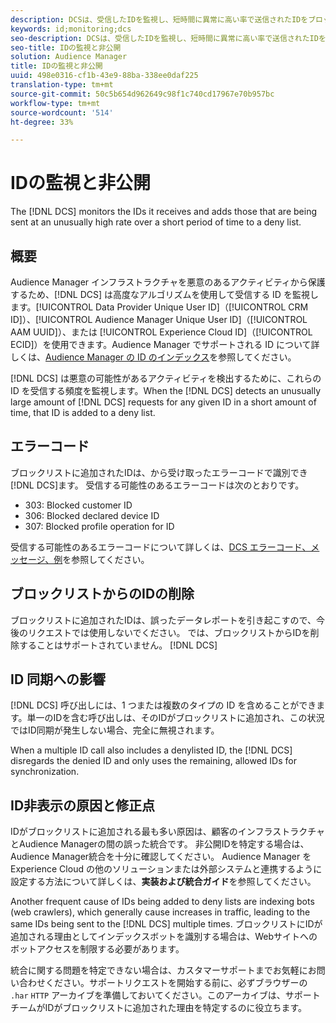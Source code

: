 ```yaml
---
description: DCSは、受信したIDを監視し、短時間に異常に高い率で送信されたIDをブロックリストに追加します。
keywords: id;monitoring;dcs
seo-description: DCSは、受信したIDを監視し、短時間に異常に高い率で送信されたIDをブロックリストに追加します。
seo-title: IDの監視と非公開
solution: Audience Manager
title: IDの監視と非公開
uuid: 498e0316-cf1b-43e9-88ba-338ee0daf225
translation-type: tm+mt
source-git-commit: 50c5b654d962649c98f1c740cd17967e70b957bc
workflow-type: tm+mt
source-wordcount: '514'
ht-degree: 33%

---
```



# IDの監視と非公開

The [!DNL DCS] monitors the IDs it receives and adds those that are being sent at an unusually high rate over a short period of time to a deny list.

## 概要

Audience Manager インフラストラクチャを悪意のあるアクティビティから保護するため、[!DNL DCS] は高度なアルゴリズムを使用して受信する ID を監視します。[!UICONTROL Data Provider Unique User ID]（[!UICONTROL CRM ID]）、[!UICONTROL Audience Manager Unique User ID]（[!UICONTROL AAM UUID]）、または [!UICONTROL Experience Cloud ID]（[!UICONTROL ECID]）を使用できます。Audience Manager でサポートされる ID について詳しくは、[Audience Manager の ID のインデックス](../../../reference/ids-in-aam.md)を参照してください。

[!DNL DCS] は悪意の可能性があるアクティビティを検出するために、これらの ID を受信する頻度を監視します。When the [!DNL DCS] detects an unusually large amount of [!DNL DCS] requests for any given ID in a short amount of time, that ID is added to a deny list.

## エラーコード

ブロックリストに追加されたIDは、から受け取ったエラーコードで識別でき [!DNL DCS]ます。 受信する可能性のあるエラーコードは次のとおりです。

* 303: Blocked customer ID
* 306: Blocked declared device ID
* 307: Blocked profile operation for ID

受信する可能性のあるエラーコードについて詳しくは、[DCS エラーコード、メッセージ、例](dcs-error-codes.md)を参照してください。

## ブロックリストからのIDの削除

ブロックリストに追加されたIDは、誤ったデータレポートを引き起こすので、今後のリクエストでは使用しないでください。 では、ブロックリストからIDを削除することはサポートされていません。 [!DNL DCS]

## ID 同期への影響

[!DNL DCS] 呼び出しには、1 つまたは複数のタイプの ID を含めることができます。単一のIDを含む呼び出しは、そのIDがブロックリストに追加され、この状況ではID同期が発生しない場合、完全に無視されます。

When a multiple ID call also includes a denylisted ID, the [!DNL DCS] disregards the denied ID and only uses the remaining, allowed IDs for synchronization.

## ID非表示の原因と修正点

IDがブロックリストに追加される最も多い原因は、顧客のインフラストラクチャとAudience Managerの間の誤った統合です。 非公開IDを特定する場合は、Audience Manager統合を十分に確認してください。 Audience Manager を Experience Cloud の他のソリューションまたは外部システムと連携するように設定する方法について詳しくは、**実装および統合ガイド**&#x200B;を参照してください。

Another frequent cause of IDs being added to deny lists are indexing bots (web crawlers), which generally cause increases in traffic, leading to the same IDs being sent to the [!DNL DCS] multiple times. ブロックリストにIDが追加される理由としてインデックスボットを識別する場合は、Webサイトへのボットアクセスを制限する必要があります。

統合に関する問題を特定できない場合は、カスタマーサポートまでお気軽にお問い合わせください。サポートリクエストを開始する前に、必ずブラウザーの `.har` `HTTP` アーカイブを準備しておいてください。このアーカイブは、サポートチームがIDがブロックリストに追加された理由を特定するのに役立ちます。